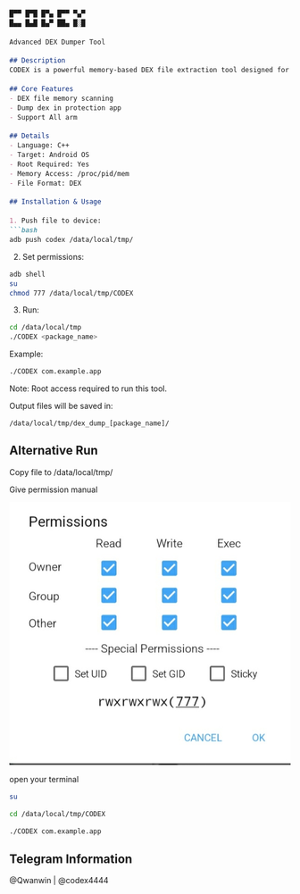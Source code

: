 ```markdown

█▀▀ █▀█ █▀▄ █▀▀ ▀▄▀
█▄▄ █▄█ █▄▀ ██▄ █░█

Advanced DEX Dumper Tool

## Description
CODEX is a powerful memory-based DEX file extraction tool designed for Android applications. It scans process memory to locate and dump DEX files from running applications.

## Core Features
- DEX file memory scanning
- Dump dex in protection app
- Support All arm

## Details
- Language: C++
- Target: Android OS
- Root Required: Yes
- Memory Access: /proc/pid/mem
- File Format: DEX

## Installation & Usage

1. Push file to device:
```bash
adb push codex /data/local/tmp/
```

2. Set permissions:
```bash
adb shell
su
chmod 777 /data/local/tmp/CODEX
```
3. Run:
```bash
cd /data/local/tmp
./CODEX <package_name>
```

Example:
```bash
./CODEX com.example.app
```

Note: Root access required to run this tool.

Output files will be saved in:
```
/data/local/tmp/dex_dump_[package_name]/
```
## Alternative Run

Copy file to /data/local/tmp/

Give permission manual

![Preview](screenshots/permission.jpg)

open your terminal 

```bash
su
```
```bash
cd /data/local/tmp/CODEX
```
```bash
./CODEX com.example.app
```
Telegram Information 
---
@Qwanwin | @codex4444
